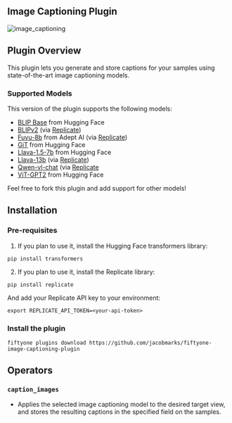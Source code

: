## Image Captioning Plugin

![image_captioning](https://github.com/jacobmarks/fiftyone-image-captioning-plugin/assets/12500356/224503c0-c3ac-4925-8c9d-ecfe50d493cc)


## Plugin Overview

This plugin lets you generate and store captions for your samples using
state-of-the-art image captioning models.

### Supported Models

This version of the plugin supports the following models:

- [BLIP Base](https://huggingface.co/Salesforce/blip-image-captioning-base) from Hugging Face
- [BLIPv2](https://replicate.com/andreasjansson/blip-2) (via [Replicate](https://replicate.com/))
- [Fuyu-8b](https://replicate.com/lucataco/fuyu-8b/) from Adept AI (via [Replicate](https://replicate.com/))
- [GiT](https://huggingface.co/docs/transformers/en/model_doc/git) from Hugging Face
- [Llava-1.5-7b](https://huggingface.co/llava-hf/llava-1.5-7b-hf) from Hugging Face
- [Llava-13b](https://replicate.com/yorickvp/llava-13b) (via [Replicate](https://replicate.com/))
- [Qwen-vl-chat](https://replicate.com/lucataco/qwen-vl-chat) (via [Replicate](https://replicate.com/)
- [ViT-GPT2](https://huggingface.co/nlpconnect/vit-gpt2-image-captioning) from Hugging Face

Feel free to fork this plugin and add support for other models!

## Installation

### Pre-requisites

1. If you plan to use it, install the Hugging Face transformers library:

```shell
pip install transformers
```

2. If you plan to use it, install the Replicate library:

```shell
pip install replicate
```

And add your Replicate API key to your environment:

```shell
export REPLICATE_API_TOKEN=<your-api-token>
```

### Install the plugin

```shell
fiftyone plugins download https://github.com/jacobmarks/fiftyone-image-captioning-plugin
```

## Operators

### `caption_images`

- Applies the selected image captioning model to the desired target view, and
  stores the resulting captions in the specified field on the samples.
